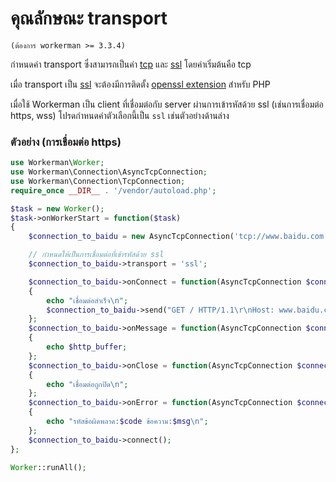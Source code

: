 # คุณลักษณะ transport

```(ต้องการ workerman >= 3.3.4)```

กำหนดค่า transport ซึ่งสามารถเป็นค่า [tcp](https://baike.baidu.com/subview/32754/8048820.htm) และ [ssl](https://baike.baidu.com/view/525499.htm) โดยค่าเริ่มต้นคือ tcp

เมื่อ transport เป็น [ssl](https://baike.baidu.com/view/525499.htm) จะต้องมีการติดตั้ง [openssl extension](https://php.net/manual/zh/book.openssl.php) สำหรับ PHP

เมื่อใช้ Workerman เป็น client ที่เชื่อมต่อกับ server ผ่านการเข้ารหัสด้วย ssl (เช่นการเชื่อมต่อ https, wss) โปรดกำหนดค่าตัวเลือกนี้เป็น ```ssl``` เช่นตัวอย่างด้านล่าง

### ตัวอย่าง (การเชื่อมต่อ https)
```php
use Workerman\Worker;
use Workerman\Connection\AsyncTcpConnection;
use Workerman\Connection\TcpConnection;
require_once __DIR__ . '/vendor/autoload.php';

$task = new Worker();
$task->onWorkerStart = function($task)
{
    $connection_to_baidu = new AsyncTcpConnection('tcp://www.baidu.com:443');

    // กำหนดให้เป็นการเชื่อมต่อที่เข้ารหัสด้วย ssl
    $connection_to_baidu->transport = 'ssl';

    $connection_to_baidu->onConnect = function(AsyncTcpConnection $connection_to_baidu)
    {
        echo "เชื่อมต่อสำเร็จ\n";
        $connection_to_baidu->send("GET / HTTP/1.1\r\nHost: www.baidu.com\r\nConnection: keep-alive\r\n\r\n");
    };
    $connection_to_baidu->onMessage = function(AsyncTcpConnection $connection_to_baidu, $http_buffer)
    {
        echo $http_buffer;
    };
    $connection_to_baidu->onClose = function(AsyncTcpConnection $connection_to_baidu)
    {
        echo "เชื่อมต่อถูกปิด\n";
    };
    $connection_to_baidu->onError = function(AsyncTcpConnection $connection_to_baidu, $code, $msg)
    {
        echo "รหัสข้อผิดพลาด:$code ข้อความ:$msg\n";
    };
    $connection_to_baidu->connect();
};

Worker::runAll();
```
